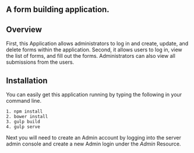 A form building application.
---------------------------------

Overview
--------

First, this Application allows administrators to log in and create, update, and delete forms within the application. Second, it allows users to log in, view the list of forms, and fill out the forms. Administrators can also view all submissions from the users. 


Installation
--------------
You can easily get this application running by typing the following in your command line.

```
1. npm install
2. bower install
3. gulp build
4. gulp serve
```


Next you will need to create an Admin account by logging into the server admin console and create a new
Admin login under the *Admin* Resource.
